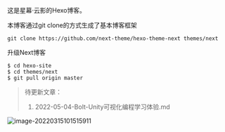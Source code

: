 这是星幕·云影的Hexo博客。

本博客通过git clone的方式生成了基本博客框架

```
git clone https://github.com/next-theme/hexo-theme-next themes/next
```

升级Next博客

```
$ cd hexo-site
$ cd themes/next
$ git pull origin master
```

> 待更新文章：
>
> 1. 2022-05-04-Bolt-Unity可视化编程学习体验.md

![image-20220315101515911](https://picgo-yunying61.oss-cn-guangzhou.aliyuncs.com/picgo_app/Hexo%E5%8D%9A%E5%AE%A2%E5%88%86%E7%B1%BB.png)
